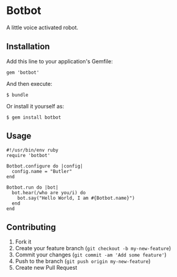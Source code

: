 # Botbot

A little voice activated robot.

## Installation

Add this line to your application's Gemfile:

    gem 'botbot'

And then execute:

    $ bundle

Or install it yourself as:

    $ gem install botbot

## Usage

```
#!/usr/bin/env ruby
require 'botbot'

Botbot.configure do |config|
  config.name = "Butler"
end

Botbot.run do |bot|
  bot.hear(/who are you/i) do
    bot.say("Hello World, I am #{Botbot.name}")
  end
end
```

## Contributing

1. Fork it
2. Create your feature branch (`git checkout -b my-new-feature`)
3. Commit your changes (`git commit -am 'Add some feature'`)
4. Push to the branch (`git push origin my-new-feature`)
5. Create new Pull Request

